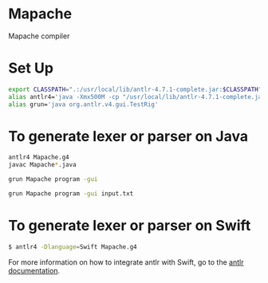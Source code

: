 # Mapache
Mapache compiler 

# Set Up
```bash
export CLASSPATH=".:/usr/local/lib/antlr-4.7.1-complete.jar:$CLASSPATH"
alias antlr4='java -Xmx500M -cp "/usr/local/lib/antlr-4.7.1-complete.jar:$CLASSPATH" org.antlr.v4.Tool'
alias grun='java org.antlr.v4.gui.TestRig'
```

# To generate lexer or parser on Java

```bash
antlr4 Mapache.g4
javac Mapache*.java 
```

```bash
grun Mapache program -gui
```

```bash
grun Mapache program -gui input.txt
```

# To generate lexer or parser on Swift

```bash
$ antlr4 -Dlanguage=Swift Mapache.g4 
```

For more information on how to integrate antlr with Swift, go to the [antlr documentation](https://github.com/antlr/antlr4/blob/master/doc/swift-target.md).